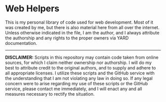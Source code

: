 # Web Helpers
This is my personal library of code used for web development. Most of it was created by me, but there is also material here from all over the internet. Unless otherwise indicated in the file, I am the author, and I always attribute the authorship and any rights to the proper owners via YARD documentation.

---
**DISCLAIMER:** Scripts in this repository may contain code taken from online sources, for which I claim neither ownership nor authorship. I will do my best to attribute credit to the original authors, and to supply and adhere to all appropriate licenses. I utilize these scripts and the GitHub service with the understanding that I am not violating any law in doing so. If any legal concern were to arise regarding my use of these scripts or the GitHub service, please contact me immediately, and I will enact any and all measures necessary to rectify the situation.